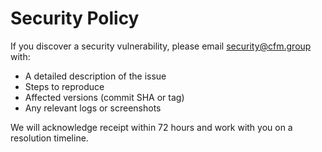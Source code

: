 # Security Policy

If you discover a security vulnerability, please email security@cfm.group with:
- A detailed description of the issue
- Steps to reproduce
- Affected versions (commit SHA or tag)
- Any relevant logs or screenshots

We will acknowledge receipt within 72 hours and work with you on a resolution timeline.
